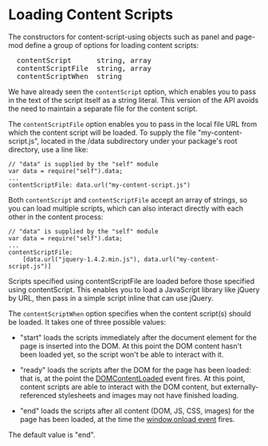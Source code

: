 
# Loading Content Scripts #

The constructors for content-script-using objects such as panel and page-mod
define a group of options for loading content scripts:

<pre>
  contentScript      string, array
  contentScriptFile  string, array
  contentScriptWhen  string
</pre>

We have already seen the `contentScript` option, which enables you to pass
in the text of the script itself as a string literal. This version of the API
avoids the need to maintain a separate file for the content script.

The `contentScriptFile` option enables you to pass in the local file URL from
which the content script will be loaded. To supply the file
"my-content-script.js", located in the /data subdirectory under your package's
root directory, use a line like:

    // "data" is supplied by the "self" module
    var data = require("self").data;
    ...
    contentScriptFile: data.url("my-content-script.js")

Both `contentScript` and `contentScriptFile` accept an array of strings, so you
can load multiple scripts, which can also interact directly with each other in
the content process:

    // "data" is supplied by the "self" module
    var data = require("self").data;
    ...
    contentScriptFile:
        [data.url("jquery-1.4.2.min.js"), data.url("my-content-script.js")]

Scripts specified using contentScriptFile are loaded before those specified
using contentScript. This enables you to load a JavaScript library like jQuery
by URL, then pass in a simple script inline that can use jQuery.

The `contentScriptWhen` option specifies when the content script(s) should be
loaded. It takes one of three possible values:

* "start" loads the scripts immediately after the document element for the
page is inserted into the DOM. At this point the DOM content hasn't been
loaded yet, so the script won't be able to interact with it.

* "ready" loads the scripts after the DOM for the page has been loaded: that
is, at the point the
[DOMContentLoaded](https://developer.mozilla.org/en/Gecko-Specific_DOM_Events)
event fires. At this point, content scripts are able to interact with the DOM
content, but externally-referenced stylesheets and images may not have finished
loading.

* "end" loads the scripts after all content (DOM, JS, CSS, images) for the page
has been loaded, at the time the
[window.onload event](https://developer.mozilla.org/en/DOM/window.onload)
fires.

The default value is "end".
